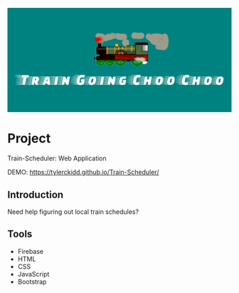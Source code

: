 ![img](assets/images/banner.png)

# Project

Train-Scheduler: Web Application 

DEMO: https://tylerckidd.github.io/Train-Scheduler/

## Introduction

Need help figuring out local train schedules?



## Tools


* Firebase
* HTML
* CSS
* JavaScript
* Bootstrap








